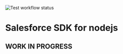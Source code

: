 ![Test workflow status](https://github.com/forcedotcom/sf-fx-runtime-nodejs/actions/workflows/build.yml/badge.svg)

# Salesforce SDK for nodejs

## WORK IN PROGRESS